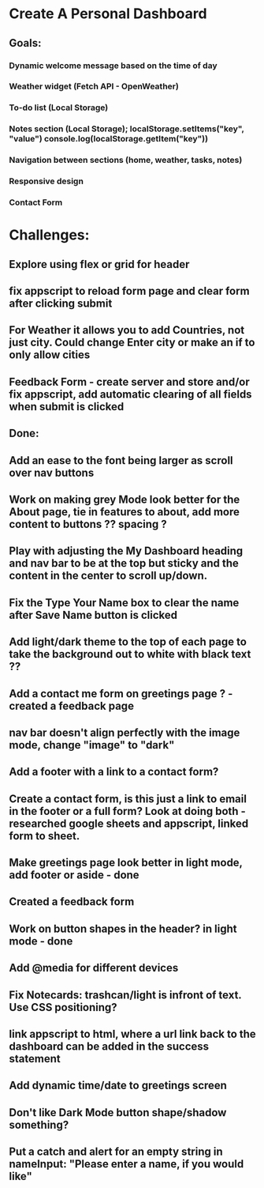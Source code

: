 # Create A Personal Dashboard

## Goals: 

### Dynamic welcome message based on the time of day
### Weather widget (Fetch API - OpenWeather)
### To-do list (Local Storage)
### Notes section (Local Storage); localStorage.setItems("key", "value")  console.log(localStorage.getItem("key"))
### Navigation between sections (home, weather, tasks, notes)
### Responsive design
### Contact Form



# Challenges:

## Explore using flex or grid for header

## fix appscript to reload form page and clear form after clicking submit

## For Weather it allows you to add Countries, not just city. Could change Enter city or make an if to only allow cities 

## Feedback Form - create server and store and/or fix appscript, add automatic clearing of all fields when submit is clicked




## Done:

## Add an ease to the font being larger as scroll over nav buttons

## Work on making grey Mode look better for the About page, tie in features to about, add more content to buttons ?? spacing ?

## Play with adjusting the My Dashboard heading and nav bar to be at the top but sticky and the content in the center to scroll up/down. 

## Fix the Type Your Name box to clear the name after Save Name button is clicked

## Add light/dark theme to the top of each page to take the background out to white with black text ??

## Add a contact me form on greetings page ? - created a feedback page

## nav bar doesn't align perfectly with the image mode, change "image" to "dark" 

## Add a footer with a link to a contact form? 

## Create a contact form, is this just a link to email in the footer or a full form? Look at doing both - researched google sheets and appscript, linked form to sheet.

## Make greetings page look better in light mode, add footer or aside - done 

## Created a feedback form

## Work on button shapes in the header? in light mode - done

## Add @media for different devices

## Fix Notecards: trashcan/light is infront of text. Use CSS positioning? 

## link appscript to html, where a url link back to the dashboard can be added in the success statement

## Add dynamic time/date to greetings screen

## Don't like Dark Mode button shape/shadow something? 

## Put a catch and alert for an empty string in nameInput: "Please enter a name, if you would like"







